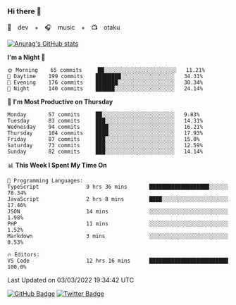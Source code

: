 ### Hi there 👋

🚀　dev　+　🎧　music　+　📺　otaku


[![Anurag's GitHub stats](https://github-readme-stats.vercel.app/api?username=koheitasaka&count_private=true&show_icons=true&theme=monokai)](https://github.com/koheitasaka/github-readme-stats)

<!--START_SECTION:waka-->
**I'm a Night 🦉** 

```text
🌞 Morning    65 commits     ██░░░░░░░░░░░░░░░░░░░░░░░   11.21% 
🌆 Daytime    199 commits    ████████░░░░░░░░░░░░░░░░░   34.31% 
🌃 Evening    176 commits    ███████░░░░░░░░░░░░░░░░░░   30.34% 
🌙 Night      140 commits    ██████░░░░░░░░░░░░░░░░░░░   24.14%

```
📅 **I'm Most Productive on Thursday** 

```text
Monday       57 commits     ██░░░░░░░░░░░░░░░░░░░░░░░   9.83% 
Tuesday      83 commits     ███░░░░░░░░░░░░░░░░░░░░░░   14.31% 
Wednesday    94 commits     ████░░░░░░░░░░░░░░░░░░░░░   16.21% 
Thursday     104 commits    ████░░░░░░░░░░░░░░░░░░░░░   17.93% 
Friday       87 commits     ███░░░░░░░░░░░░░░░░░░░░░░   15.0% 
Saturday     73 commits     ███░░░░░░░░░░░░░░░░░░░░░░   12.59% 
Sunday       82 commits     ███░░░░░░░░░░░░░░░░░░░░░░   14.14%

```


📊 **This Week I Spent My Time On** 

```text
💬 Programming Languages: 
TypeScript               9 hrs 36 mins       ███████████████████░░░░░░   78.34% 
JavaScript               2 hrs 8 mins        ████░░░░░░░░░░░░░░░░░░░░░   17.46% 
JSON                     14 mins             ░░░░░░░░░░░░░░░░░░░░░░░░░   1.98% 
PHP                      11 mins             ░░░░░░░░░░░░░░░░░░░░░░░░░   1.52% 
Markdown                 3 mins              ░░░░░░░░░░░░░░░░░░░░░░░░░   0.53%

🔥 Editors: 
VS Code                  12 hrs 16 mins      █████████████████████████   100.0%

```


 Last Updated on 03/03/2022 19:34:42 UTC
<!--END_SECTION:waka-->

[![GitHub Badge](https://img.shields.io/badge/GitHub-100000?style=for-the-badge&logo=github&logoColor=white)](https://github.com/koheitasaka)
[![Twitter Badge](https://img.shields.io/badge/Twitter-1DA1F2?style=for-the-badge&logo=twitter&logoColor=white)](https://twitter.com/sleep_asleep_)
